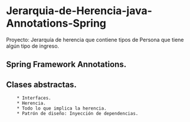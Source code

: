 # Jerarquia-de-Herencia-java-Annotations-Spring

 Proyecto: Jerarquía de herencia que contiene tipos de Persona que tiene algún tipo de ingreso.

## Spring Framework Annotations.
## Clases abstractas.
        * Interfaces.
        * Herencia.
        * Todo lo que implica la herencia.
        * Patrón de diseño: Inyección de dependencias. 
